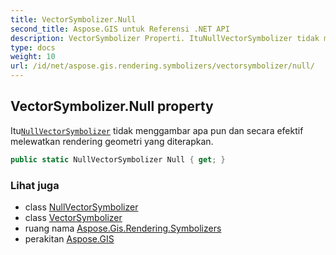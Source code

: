 ```yaml
---
title: VectorSymbolizer.Null
second_title: Aspose.GIS untuk Referensi .NET API
description: VectorSymbolizer Properti. ItuNullVectorSymbolizer tidak menggambar apa pun dan secara efektif melewatkan rendering geometri yang diterapkan.
type: docs
weight: 10
url: /id/net/aspose.gis.rendering.symbolizers/vectorsymbolizer/null/
---
```

## VectorSymbolizer.Null property

Itu[`NullVectorSymbolizer`](../../nullvectorsymbolizer/) tidak menggambar apa pun dan secara efektif melewatkan rendering geometri yang diterapkan.

```csharp
public static NullVectorSymbolizer Null { get; }
```

### Lihat juga

* class [NullVectorSymbolizer](../../nullvectorsymbolizer/)
* class [VectorSymbolizer](../)
* ruang nama [Aspose.Gis.Rendering.Symbolizers](../../vectorsymbolizer/)
* perakitan [Aspose.GIS](../../../)


